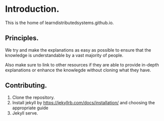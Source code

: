 # Introduction.
This is the home of learndistributedsystems.github.io.

## Principles.
We try and make the explanations as easy as possible to ensure that the knowledge is understandable by a vast majority of people.

Also make sure to link to other resources if they are able to provide in-depth explanations or enhance the knowlegde without cloning what they have.

## Contributing.
1. Clone the repository.
2. Install jekyll by https://jekyllrb.com/docs/installation/ and choosing the appropriate guide
3. Jekyll serve.